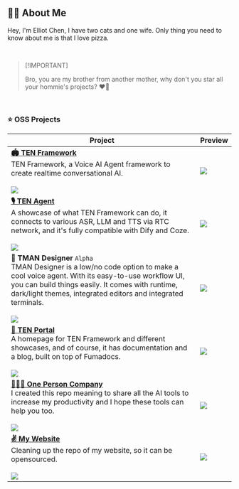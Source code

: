 ## 👋🏻 About Me

Hey, I'm Elliot Chen, I have two cats and one wife.
Only thing you need to know about me is that I love pizza.

<br>

> \[!IMPORTANT]
>
> Bro, you are my brother from another mother, why don't you star all your hommie's projects? ❤️‍🔥

<br>

### ⭐️ OSS Projects

| Project | Preview |
|---------|---------|
| [**️🏟️ TEN Framework**][ten-framework-link]<br/>TEN Framework, a Voice AI Agent framework to create realtime conversational AI.<br/><br/>![][ten-framework-shield] | ![][ten-framework-banner] |
| [**🎙️ TEN Agent**][ten-agent-link]<br/>A showcase of what TEN Framework can do, it connects to various ASR, LLM and TTS via RTC network, and it's fully compatible with Dify and Coze.<br/><br/>![][ten-agent-shield] | ![][ten-agent-banner] |
| **🎨 TMAN Designer** `Alpha`<br/>TMAN Designer is a low/no code option to make a cool voice agent. With its easy-to-use workflow UI, you can build things easily. It comes with runtime, dark/light themes, integrated editors and integrated terminals.<br/><br/>![][tman-designer-shield] | ![][tman-designer-banner] |
| [**🛬 TEN Portal**][ten-docs-link]<br/>A homepage for TEN Framework and different showcases, and of course, it has documentation and a blog, built on top of Fumadocs.<br/><br/>![][ten-docs-shield] | ![][ten-docs-banner] |
| [**🦸🏻‍♀️ One Person Company**][one-person-company-link]<br/>I created this repo meaning to share all the AI tools to increase my productivity and I hope these tools can help you too.<br/><br/>![][one-person-company-shield] | ![][one-person-company-banner] |
| [**✌️ My Website**][ten-docs-link]<br/>Cleaning up the repo of my website, so it can be opensourced.<br/><br/>![][ten-docs-shield] | ![][my-website-banner] |

[ten-framework-shield]: https://img.shields.io/github/stars/ten-framework/ten_framework?color=ffcb47&labelColor=gray&style=flat-square&logo=github
[ten-agent-shield]: https://img.shields.io/github/stars/ten-framework/ten-agent?color=ffcb47&labelColor=gray&style=flat-square&logo=github
[tman-designer-shield]: https://img.shields.io/github/stars/ten-framework/ten_ai_base?color=ffcb47&labelColor=gray&style=flat-square&logo=github
[ten-docs-shield]: https://img.shields.io/github/stars/ten-framework/docs?color=ffcb47&labelColor=gray&style=flat-square&logo=github
[one-person-company-shield]: https://img.shields.io/github/stars/cyfyifanchen/one-person-company?color=ffcb47&labelColor=gray&style=flat-square&logo=github

[ten-framework-link]: https://github.com/ten-framework/ten_framework
[ten-agent-link]: https://github.com/ten-framework/ten-agent
[tman-designer-link]: https://github.com/ten-framework/tman-designer
[ten-docs-link]: https://doc.theten.ai

[ten-framework-banner]: https://github.com/cyfyifanchen/cyfyifanchen/blob/main/images/ten-framework.jpg?raw=true
[ten-agent-banner]:https://github.com/cyfyifanchen/cyfyifanchen/blob/main/images/ten-agent.jpg?raw=true
[tman-designer-banner]: https://github.com/cyfyifanchen/cyfyifanchen/blob/main/images/tman-designer.jpg?raw=true
[ten-docs-banner]: https://github.com/cyfyifanchen/cyfyifanchen/blob/main/images/ten-portal.jpg?raw=true
[my-website-banner]: https://github.com/cyfyifanchen/cyfyifanchen/blob/main/images/ellio-chen-website.jpg?raw=true
[one-person-company-banner]: https://github.com/cyfyifanchen/one-person-company/blob/main/assets/gif/banner-cape.gif?raw=true 

[one-person-company-link]: https://github.com/cyfyifanchen/one-person-company
